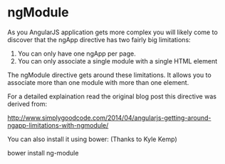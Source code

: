 ngModule
========

As you AngularJS application gets more complex you will likely come to discover that the ngApp directive has two fairly big limitations:

1. You can only have one ngApp per page.
2. You can only associate a single module with a single HTML element

The ngModule directive gets around these limitations. It allows you to associate more than one module with more than one element.

For a detailed explaination read the original blog post this directive was derived from:

http://www.simplygoodcode.com/2014/04/angularjs-getting-around-ngapp-limitations-with-ngmodule/

You can also install it using bower: (Thanks to Kyle Kemp)

bower install ng-module